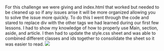 For this challenge we were giving and index.html that worked but needed to be cleaned up so if any issues arise it will be more organized allowing you to solve the issue more quickly.
To do this I went through the code and stared to replace div with the other tags we had learned during our first few lessons. I had to show my knowledge of how to properly use Main, section, aside, and article. I then had to update the style.css sheet and was able to combined different classes and ids together to consolidate the sheet so it was easier to read.
<img src="./assets/images/screenshot.png">
